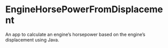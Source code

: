 # EngineHorsePowerFromDisplacement
An app to calculate an engine’s horsepower based on the engine’s displacement using Java.
